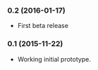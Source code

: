 
### 0.2 (2016-01-17) ###

* First beta release


### 0.1 (2015-11-22) ###

* Working initial prototype.